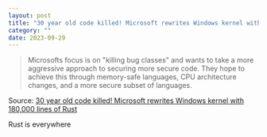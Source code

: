 ```yaml
---
layout: post
title: "30 year old code killed! Microsoft rewrites Windows kernel with 180,000 lines of Rust"
category: ""
date: 2023-09-29
---
```


>Microsofts focus is on "killing bug classes" and wants to take a more aggressive approach to securing more secure code. They hope to achieve this through memory-safe languages, CPU architecture changes, and a more secure subset of languages.

Source: [30 year old code killed! Microsoft rewrites Windows kernel with 180,000 lines of Rust](https://medium.com/@Aaron0928/30-year-old-code-killed-microsoft-rewrites-windows-kernel-with-180-000-lines-of-rust-f891c95959f2)

Rust is everywhere

